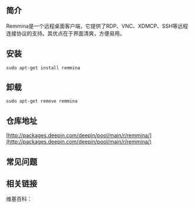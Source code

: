 ## 简介

Remmina是一个远程桌面客户端，它提供了RDP、VNC、XDMCP、SSH等远程连接协议的支持。其优点在于界面清爽，方便易用。

## 安装

`sudo apt-get install remmina`

## 卸载

`sudo apt-get remove remmina`

## 仓库地址

[http://packages.deepin.com/deepin/pool/main/r/remmina/](http://packages.deepin.com/deepin/pool/main/r/remmina/)


## 常见问题


## 相关链接

维基百科：